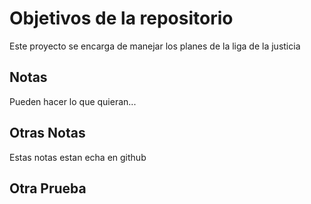 # Objetivos de la repositorio

Este proyecto se encarga de manejar los planes de la liga de la justicia


## Notas
Pueden hacer lo que quieran...


## Otras Notas
Estas notas estan echa en github


## Otra Prueba
